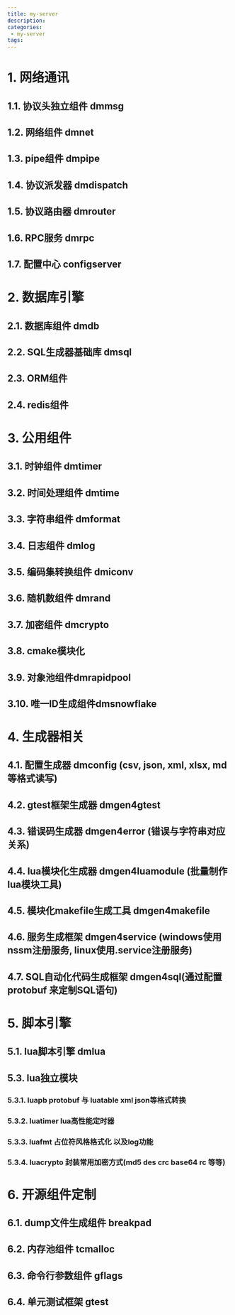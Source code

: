 ```yaml
---
title: my-server
description:
categories:
 - my-server
tags:
---
```


# 1. 网络通讯

## 1.1. 协议头独立组件 dmmsg

## 1.2. 网络组件 dmnet

## 1.3. pipe组件 dmpipe

## 1.4. 协议派发器 dmdispatch

## 1.5. 协议路由器 dmrouter

## 1.6. RPC服务 dmrpc

## 1.7. 配置中心 configserver

# 2. 数据库引擎

## 2.1. 数据库组件 dmdb

## 2.2. SQL生成器基础库 dmsql

## 2.3. ORM组件

## 2.4. redis组件

# 3. 公用组件

## 3.1. 时钟组件 dmtimer

## 3.2. 时间处理组件 dmtime

## 3.3. 字符串组件 dmformat

## 3.4. 日志组件 dmlog

## 3.5. 编码集转换组件 dmiconv

## 3.6. 随机数组件 dmrand

## 3.7. 加密组件 dmcrypto

## 3.8. cmake模块化

## 3.9. 对象池组件dmrapidpool

## 3.10. 唯一ID生成组件dmsnowflake

# 4. 生成器相关

## 4.1. 配置生成器 dmconfig (csv, json, xml, xlsx, md等格式读写)

## 4.2. gtest框架生成器 dmgen4gtest

## 4.3. 错误码生成器 dmgen4error (错误与字符串对应关系)

## 4.4. lua模块化生成器 dmgen4luamodule (批量制作lua模块工具)

## 4.5. 模块化makefile生成工具 dmgen4makefile

## 4.6. 服务生成框架 dmgen4service (windows使用nssm注册服务, linux使用.service注册服务)

## 4.7. SQL自动化代码生成框架 dmgen4sql(通过配置protobuf 来定制SQL语句)

# 5. 脚本引擎

## 5.1. lua脚本引擎 dmlua

## 5.3. lua独立模块

### 5.3.1. luapb protobuf 与 luatable xml json等格式转换

### 5.3.2. luatimer lua高性能定时器

### 5.3.3. luafmt 占位符风格格式化 以及log功能

### 5.3.4. luacrypto 封装常用加密方式(md5 des crc base64 rc 等等)

# 6. 开源组件定制

## 6.1. dump文件生成组件 breakpad

## 6.2. 内存池组件 tcmalloc

## 6.3. 命令行参数组件 gflags

## 6.4. 单元测试框架 gtest

